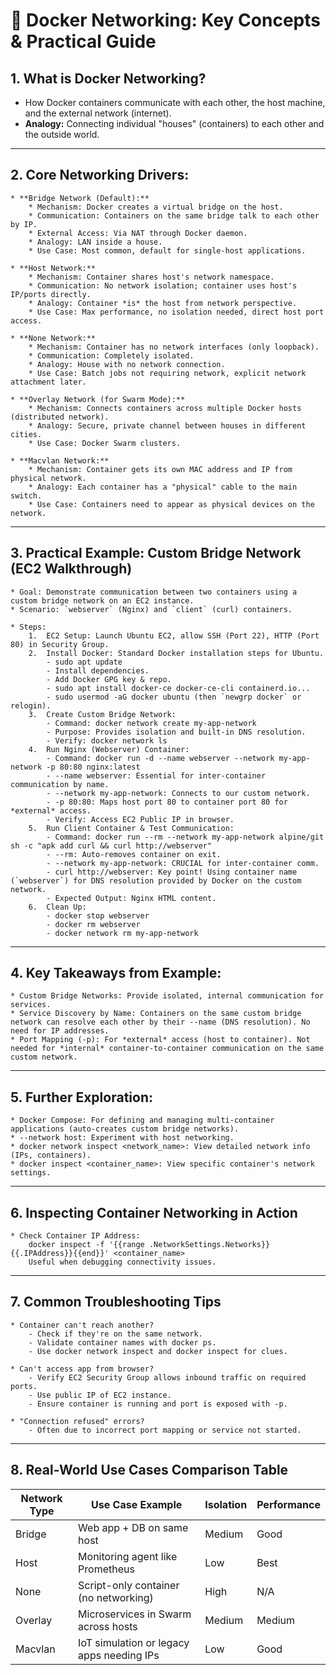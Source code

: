 
# 🐳 Docker Networking: Key Concepts & Practical Guide

## 1. What is Docker Networking?

- How Docker containers communicate with each other, the host machine, and the external network (internet).  
- **Analogy:** Connecting individual "houses" (containers) to each other and the outside world.

---

## 2. Core Networking Drivers:

```
* **Bridge Network (Default):**
    * Mechanism: Docker creates a virtual bridge on the host.
    * Communication: Containers on the same bridge talk to each other by IP.
    * External Access: Via NAT through Docker daemon.
    * Analogy: LAN inside a house.
    * Use Case: Most common, default for single-host applications.

* **Host Network:**
    * Mechanism: Container shares host's network namespace.
    * Communication: No network isolation; container uses host's IP/ports directly.
    * Analogy: Container *is* the host from network perspective.
    * Use Case: Max performance, no isolation needed, direct host port access.

* **None Network:**
    * Mechanism: Container has no network interfaces (only loopback).
    * Communication: Completely isolated.
    * Analogy: House with no network connection.
    * Use Case: Batch jobs not requiring network, explicit network attachment later.

* **Overlay Network (for Swarm Mode):**
    * Mechanism: Connects containers across multiple Docker hosts (distributed network).
    * Analogy: Secure, private channel between houses in different cities.
    * Use Case: Docker Swarm clusters.

* **Macvlan Network:**
    * Mechanism: Container gets its own MAC address and IP from physical network.
    * Analogy: Each container has a "physical" cable to the main switch.
    * Use Case: Containers need to appear as physical devices on the network.
```

---

## 3. Practical Example: Custom Bridge Network (EC2 Walkthrough)

```
* Goal: Demonstrate communication between two containers using a custom bridge network on an EC2 instance.
* Scenario: `webserver` (Nginx) and `client` (curl) containers.

* Steps:
    1.  EC2 Setup: Launch Ubuntu EC2, allow SSH (Port 22), HTTP (Port 80) in Security Group.
    2.  Install Docker: Standard Docker installation steps for Ubuntu.
        - sudo apt update
        - Install dependencies.
        - Add Docker GPG key & repo.
        - sudo apt install docker-ce docker-ce-cli containerd.io...
        - sudo usermod -aG docker ubuntu (then `newgrp docker` or relogin).
    3.  Create Custom Bridge Network:
        - Command: docker network create my-app-network
        - Purpose: Provides isolation and built-in DNS resolution.
        - Verify: docker network ls
    4.  Run Nginx (Webserver) Container:
        - Command: docker run -d --name webserver --network my-app-network -p 80:80 nginx:latest
        - --name webserver: Essential for inter-container communication by name.
        - --network my-app-network: Connects to our custom network.
        - -p 80:80: Maps host port 80 to container port 80 for *external* access.
        - Verify: Access EC2 Public IP in browser.
    5.  Run Client Container & Test Communication:
        - Command: docker run --rm --network my-app-network alpine/git sh -c "apk add curl && curl http://webserver"
        - --rm: Auto-removes container on exit.
        - --network my-app-network: CRUCIAL for inter-container comm.
        - curl http://webserver: Key point! Using container name (`webserver`) for DNS resolution provided by Docker on the custom network.
        - Expected Output: Nginx HTML content.
    6.  Clean Up:
        - docker stop webserver
        - docker rm webserver
        - docker network rm my-app-network
```

---

## 4. Key Takeaways from Example:

```
* Custom Bridge Networks: Provide isolated, internal communication for services.
* Service Discovery by Name: Containers on the same custom bridge network can resolve each other by their --name (DNS resolution). No need for IP addresses.
* Port Mapping (-p): For *external* access (host to container). Not needed for *internal* container-to-container communication on the same custom network.
```

---

## 5. Further Exploration:

```
* Docker Compose: For defining and managing multi-container applications (auto-creates custom bridge networks).
* --network host: Experiment with host networking.
* docker network inspect <network_name>: View detailed network info (IPs, containers).
* docker inspect <container_name>: View specific container's network settings.
```

---

## 6. Inspecting Container Networking in Action

```
* Check Container IP Address:
    docker inspect -f '{{range .NetworkSettings.Networks}}{{.IPAddress}}{{end}}' <container_name>
    Useful when debugging connectivity issues.
```

---

## 7. Common Troubleshooting Tips

```
* Container can't reach another?
    - Check if they're on the same network.
    - Validate container names with docker ps.
    - Use docker network inspect and docker inspect for clues.

* Can't access app from browser?
    - Verify EC2 Security Group allows inbound traffic on required ports.
    - Use public IP of EC2 instance.
    - Ensure container is running and port is exposed with -p.

* "Connection refused" errors?
    - Often due to incorrect port mapping or service not started.
```

---

## 8. Real-World Use Cases Comparison Table

| Network Type | Use Case Example                            | Isolation | Performance |
|--------------|---------------------------------------------|-----------|-------------|
| Bridge       | Web app + DB on same host                   | Medium    | Good        |
| Host         | Monitoring agent like Prometheus            | Low       | Best        |
| None         | Script-only container (no networking)       | High      | N/A         |
| Overlay      | Microservices in Swarm across hosts         | Medium    | Medium      |
| Macvlan      | IoT simulation or legacy apps needing IPs   | Low       | Good        |

